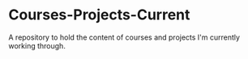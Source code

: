 # Courses-Projects-Current
A repository to hold the content of courses and projects I'm currently working through.
